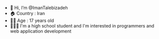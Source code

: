 - 👋 Hi, I’m @ImanTalebizadeh
- 🏠 Country : Iran
- 🧑🏻 Age : 17 years old
- 👨🏻‍💻 I'm a high school student and I'm interested in programmers and web application development
